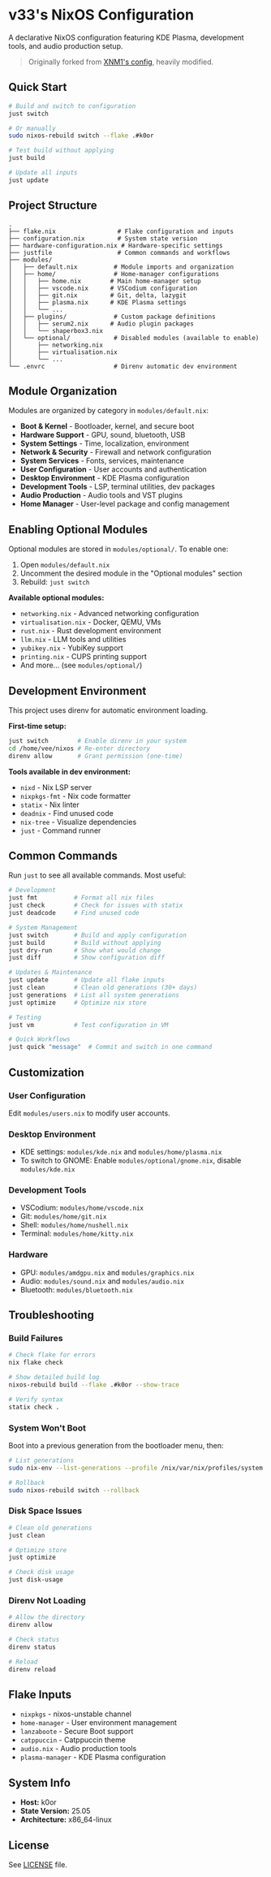 # v33's NixOS Configuration

A declarative NixOS configuration featuring KDE Plasma, development tools, and audio production setup.

> Originally forked from [XNM1's config](https://github.com/XNM1/linux-nixos-hyprland-config-dotfiles), heavily modified.

## Quick Start

```bash
# Build and switch to configuration
just switch

# Or manually
sudo nixos-rebuild switch --flake .#k0or

# Test build without applying
just build

# Update all inputs
just update
```

## Project Structure

```
.
├── flake.nix                 # Flake configuration and inputs
├── configuration.nix         # System state version
├── hardware-configuration.nix # Hardware-specific settings
├── justfile                  # Common commands and workflows
├── modules/
│   ├── default.nix          # Module imports and organization
│   ├── home/                # Home-manager configurations
│   │   ├── home.nix        # Main home-manager setup
│   │   ├── vscode.nix      # VSCodium configuration
│   │   ├── git.nix         # Git, delta, lazygit
│   │   ├── plasma.nix      # KDE Plasma settings
│   │   └── ...
│   ├── plugins/             # Custom package definitions
│   │   ├── serum2.nix      # Audio plugin packages
│   │   └── shaperbox3.nix
│   └── optional/            # Disabled modules (available to enable)
│       ├── networking.nix
│       ├── virtualisation.nix
│       └── ...
└── .envrc                   # Direnv automatic dev environment
```

## Module Organization

Modules are organized by category in `modules/default.nix`:

- **Boot & Kernel** - Bootloader, kernel, and secure boot
- **Hardware Support** - GPU, sound, bluetooth, USB
- **System Settings** - Time, localization, environment
- **Network & Security** - Firewall and network configuration
- **System Services** - Fonts, services, maintenance
- **User Configuration** - User accounts and authentication
- **Desktop Environment** - KDE Plasma configuration
- **Development Tools** - LSP, terminal utilities, dev packages
- **Audio Production** - Audio tools and VST plugins
- **Home Manager** - User-level package and config management

## Enabling Optional Modules

Optional modules are stored in `modules/optional/`. To enable one:

1. Open `modules/default.nix`
2. Uncomment the desired module in the "Optional modules" section
3. Rebuild: `just switch`

**Available optional modules:**
- `networking.nix` - Advanced networking configuration
- `virtualisation.nix` - Docker, QEMU, VMs
- `rust.nix` - Rust development environment
- `llm.nix` - LLM tools and utilities
- `yubikey.nix` - YubiKey support
- `printing.nix` - CUPS printing support
- And more... (see `modules/optional/`)

## Development Environment

This project uses direnv for automatic environment loading.

**First-time setup:**
```bash
just switch        # Enable direnv in your system
cd /home/vee/nixos # Re-enter directory
direnv allow       # Grant permission (one-time)
```

**Tools available in dev environment:**
- `nixd` - Nix LSP server
- `nixpkgs-fmt` - Nix code formatter
- `statix` - Nix linter
- `deadnix` - Find unused code
- `nix-tree` - Visualize dependencies
- `just` - Command runner

## Common Commands

Run `just` to see all available commands. Most useful:

```bash
# Development
just fmt          # Format all nix files
just check        # Check for issues with statix
just deadcode     # Find unused code

# System Management
just switch       # Build and apply configuration
just build        # Build without applying
just dry-run      # Show what would change
just diff         # Show configuration diff

# Updates & Maintenance
just update       # Update all flake inputs
just clean        # Clean old generations (30+ days)
just generations  # List all system generations
just optimize     # Optimize nix store

# Testing
just vm           # Test configuration in VM

# Quick Workflows
just quick "message"  # Commit and switch in one command
```

## Customization

### User Configuration

Edit `modules/users.nix` to modify user accounts.

### Desktop Environment

- KDE settings: `modules/kde.nix` and `modules/home/plasma.nix`
- To switch to GNOME: Enable `modules/optional/gnome.nix`, disable `modules/kde.nix`

### Development Tools

- VSCodium: `modules/home/vscode.nix`
- Git: `modules/home/git.nix`
- Shell: `modules/home/nushell.nix`
- Terminal: `modules/home/kitty.nix`

### Hardware

- GPU: `modules/amdgpu.nix` and `modules/graphics.nix`
- Audio: `modules/sound.nix` and `modules/audio.nix`
- Bluetooth: `modules/bluetooth.nix`

## Troubleshooting

### Build Failures

```bash
# Check flake for errors
nix flake check

# Show detailed build log
nixos-rebuild build --flake .#k0or --show-trace

# Verify syntax
statix check .
```

### System Won't Boot

Boot into a previous generation from the bootloader menu, then:
```bash
# List generations
sudo nix-env --list-generations --profile /nix/var/nix/profiles/system

# Rollback
sudo nixos-rebuild switch --rollback
```

### Disk Space Issues

```bash
# Clean old generations
just clean

# Optimize store
just optimize

# Check disk usage
just disk-usage
```

### Direnv Not Loading

```bash
# Allow the directory
direnv allow

# Check status
direnv status

# Reload
direnv reload
```

## Flake Inputs

- `nixpkgs` - nixos-unstable channel
- `home-manager` - User environment management
- `lanzaboote` - Secure Boot support
- `catppuccin` - Catppuccin theme
- `audio.nix` - Audio production tools
- `plasma-manager` - KDE Plasma configuration

## System Info

- **Host:** k0or
- **State Version:** 25.05
- **Architecture:** x86_64-linux

## License

See [LICENSE](LICENSE) file.
